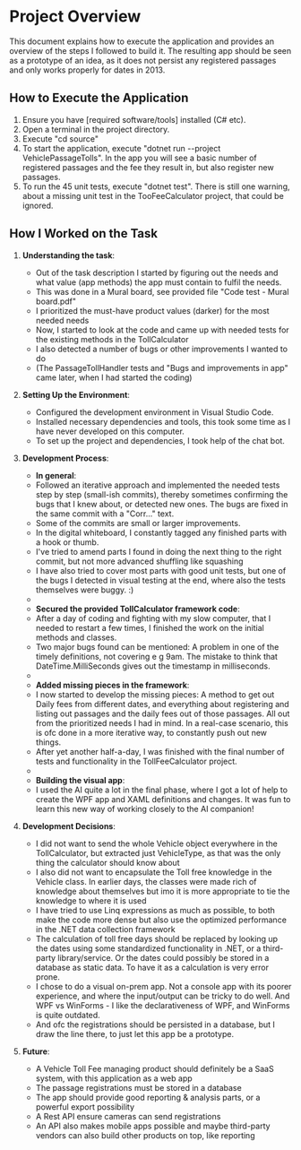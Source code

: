 # Project Overview

This document explains how to execute the application and provides an overview of the steps I followed to build it.
The resulting app should be seen as a prototype of an idea, as it does not persist any registered passages and only works properly for dates in 2013.

## How to Execute the Application

1. Ensure you have [required software/tools] installed (C# etc).
2. Open a terminal in the project directory.
3. Execute "cd source"
4. To start the application, execute "dotnet run --project VehiclePassageTolls". In the app you will see a basic number of registered passages and the fee they result in, but also register new passages.
5. To run the 45 unit tests, execute "dotnet test". There is still one warning, about a missing unit test in the TooFeeCalculator project, that could be ignored.

## How I Worked on the Task

1. **Understanding the task**:
   - Out of the task description I started by figuring out the needs and what value (app methods) the app must contain to fulfil the needs.
   - This was done in a Mural board, see provided file "Code test - Mural board.pdf"
   - I prioritized the must-have product values (darker) for the most needed needs
   - Now, I started to look at the code and came up with needed tests for the existing methods in the TollCalculator
   - I also detected a number of bugs or other improvements I wanted to do
   - (The PassageTollHandler tests and "Bugs and improvements in app" came later, when I had started the coding)

2. **Setting Up the Environment**:
   - Configured the development environment in Visual Studio Code.
   - Installed necessary dependencies and tools, this took some time as I have never developed on this computer.
   - To set up the project and dependencies, I took help of the chat bot.

3. **Development Process**:
   - **In general**:
   - Followed an iterative approach and implemented the needed tests step by step (small-ish commits), thereby sometimes confirming the bugs that I knew about, or detected new ones. The bugs are fixed in the same commit with a "Corr..." text.
   - Some of the commits are small or larger improvements.
   - In the digital whiteboard, I constantly tagged any finished parts with a hook or thumb.
   - I've tried to amend parts I found in doing the next thing to the right commit, but not more advanced shuffling like squashing
   - I have also tried to cover most parts with good unit tests, but one of the bugs I detected in visual testing at the end, where also the tests themselves were buggy. :)
   -
   - **Secured the provided TollCalculator framework code**:
   - After a day of coding and fighting with my slow computer, that I needed to restart a few times, I finished the work on the initial methods and classes. 
   - Two major bugs found can be mentioned: A problem in one of the timely definitions, not covering e g 9am. The mistake to think that DateTime.MilliSeconds gives out the timestamp in milliseconds.
   -
   - **Added missing pieces in the framework**:
   - I now started to develop the missing pieces: A method to get out Daily fees from different dates, and everything about registering and listing out passages and the daily fees out of those passages. All out from the prioritized needs I had in mind. In a real-case scenario, this is ofc done in a more iterative way, to constantly push out new things.
   - After yet another half-a-day, I was finished with the final number of tests and functionality in the TollFeeCalculator project.
   -
   - **Building the visual app**:
   - I used the AI quite a lot in the final phase, where I got a lot of help to create the WPF app and XAML definitions and changes. It was fun to learn this new way of working closely to the AI companion!

4. **Development Decisions**:
   - I did not want to send the whole Vehicle object everywhere in the TollCalculator, but extracted just VehicleType, as that was the only thing the calculator should know about
   - I also did not want to encapsulate the Toll free knowledge in the Vehicle class. In earlier days, the classes were made rich of knowledge about themselves but imo it is more appropriate to tie the knowledge to where it is used
   - I have tried to use Linq expressions as much as possible, to both make the code more dense but also use the optimized performance in the .NET data collection framework
   - The calculation of toll free days should be replaced by looking up the dates using some standardized functionality in .NET, or a third-party library/service. Or the dates could possibly be stored in a database as static data. To have it as a calculation is very error prone.
   - I chose to do a visual on-prem app. Not a console app with its poorer experience, and where the input/output can be tricky to do well. And WPF vs WinForms - I like the declarativeness of WPF, and WinForms is quite outdated.
   - And ofc the registrations should be persisted in a database, but I draw the line there, to just let this app be a prototype.

5. **Future**:
   - A Vehicle Toll Fee managing product should definitely be a SaaS system, with this application as a web app
   - The passage registrations must be stored in a database
   - The app should provide good reporting & analysis parts, or a powerful export possibility
   - A Rest API ensure cameras can send registrations
   - An API also makes mobile apps possible and maybe third-party vendors can also build other products on top, like reporting